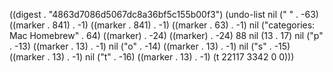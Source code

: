 
((digest . "4863d7086d5067dc8a36bf5c155b00f3") (undo-list nil ("
" . -63) ((marker . 841) . -1) ((marker . 841) . -1) ((marker . 63) . -1) nil ("categories: Mac Homebrew" . 64) ((marker) . -24) ((marker) . -24) 88 nil (13 . 17) nil ("p" . -13) ((marker . 13) . -1) nil ("o" . -14) ((marker . 13) . -1) nil ("s" . -15) ((marker . 13) . -1) nil ("t" . -16) ((marker . 13) . -1) (t 22117 3342 0 0)))
